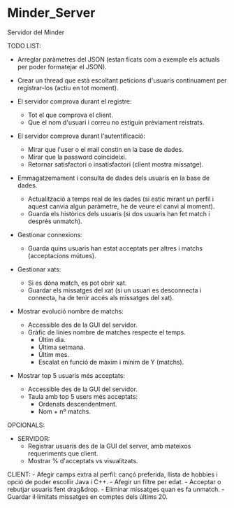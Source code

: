 # Minder_Server
Servidor del Minder

TODO LIST:
  - Arreglar paràmetres del JSON (estan ficats com a exemple els actuals per poder formatejar el JSON).
  
  - Crear un thread que està escoltant peticions d'usuaris continuament per registrar-los (actiu en tot moment).
  
  - El servidor comprova durant el registre:
    - Tot el que comprova el client.
    - Que el nom d'usuari i correu no estiguin prèviament reistrats.
    
  - El servidor comprova durant l'autentificació:
    - Mirar que l'user o el mail constin en la base de dades.
    - Mirar que la password coincideixi.
    - Retornar satisfactori o insatisfactori (client mostra missatge).
    
  - Emmagatzemament i consulta de dades dels usuaris en la base de dades.
    - Actualització a temps real de les dades (si estic mirant un perfil i aquest canvia algun paràmetre, he de veure el canvi al moment).
    - Guarda els històrics dels usuaris (si dos usuaris han fet match i després unmatch).
    
  - Gestionar connexions:
    - Guarda quins usuaris han estat acceptats per altres i matchs (acceptacions mútues).
  
  - Gestionar xats:
    - Si es dóna match, es pot obrir xat.
    - Guardar els missatges del xat (si un usuari es desconnecta i connecta, ha de tenir accés als missatges del xat).
    
  - Mostrar evolució nombre de matchs:
    - Accessible des de la GUI del servidor.
    - Gràfic de línies nombre de matches respecte el temps.
      - Últim dia.
      - Última setmana.
      - Últim mes.
      - Escalat en funció de màxim i mínim de Y (matchs).
     
  - Mostrar top 5 usuaris més acceptats:
    - Accessible des de la GUI del servidor.
    - Taula amb top 5 users més acceptats:
        - Ordenats descendentment.
        - Nom + nº matchs.
        
        
  
OPCIONALS:
  - SERVIDOR:
    - Registrar usuaris des de la GUI del server, amb mateixos requeriments que client.
    - Mostrar % d'acceptats vs visualitzats.
  
  CLIENT:
    - Afegir camps extra al perfil: cançó preferida, llista de hobbies i opció de poder escollir Java i C++.
    - Afegir un filtre per edat.
    - Acceptar o rebutjar usuaris fent drag&drop.
    - Eliminar missatges quan es fa unmatch.
    - Guardar il·limitats missatges en comptes dels últims 20.
